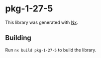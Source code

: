 # pkg-1-27-5

This library was generated with [Nx](https://nx.dev).

## Building

Run `nx build pkg-1-27-5` to build the library.

